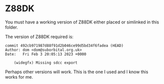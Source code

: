 # Z88DK

You must have a working version of Z88DK either placed or simlinked in this folder.

The version of Z88DK required is:

```text
commit 492cb971987d88f91d2b046ce99d5bd34f6fadea (HEAD)
Author: dom <dom@suborbital.org.uk>
Date:   Fri Feb 3 20:05:13 2023 +0000

    (widegfx) Missing sdcc export
```

Perhaps other versions will work.  This is the one I used and I know this works
for me.
